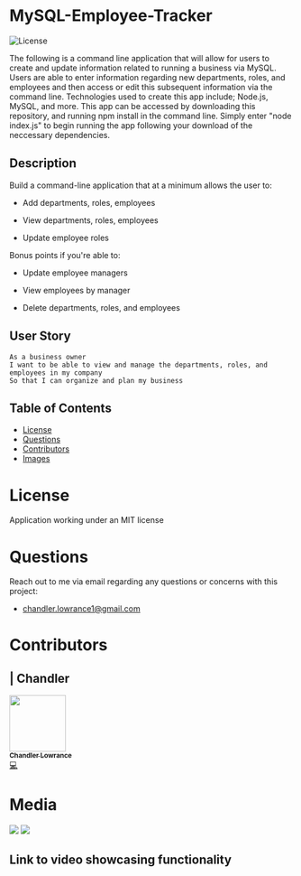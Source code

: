 # MySQL-Employee-Tracker

![License](https://img.shields.io/badge/License-MIT-blueviolet.svg)

The following is a command line application that will allow for users to create and update information related to running a business via MySQL. Users are able to enter information regarding new departments, roles, and employees and then access or edit this subsequent information via the command line. Technologies used to create this app include; Node.js, MySQL, and more. This app can be accessed by downloading this repository, and running npm install in the command line. Simply enter "node index.js" to begin running the app following your download of the neccessary dependencies.

## Description

Build a command-line application that at a minimum allows the user to:

- Add departments, roles, employees

- View departments, roles, employees

- Update employee roles

Bonus points if you're able to:

- Update employee managers

- View employees by manager

- Delete departments, roles, and employees

## User Story

```
As a business owner
I want to be able to view and manage the departments, roles, and employees in my company
So that I can organize and plan my business
```

## Table of Contents


* [License](#license)
* [Questions](#questions)
* [Contributors](#contributors)
* [Images](#images)

# License

Application working under an MIT license

# Questions

Reach out to me via email regarding any questions or concerns with this project:
- chandler.lowrance1@gmail.com


# Contributors

| Chandler
------------ 

[<img src="https://avatars0.githubusercontent.com/u/65209786?s=400&u=cb17a056cc6e4ab1216a4b19a6d190d5a6727651&v=4" width="100px;"/><br /><sub><b>Chandler Lowrance</b></sub>](https://github.com/Chandler8)<br />[💻](https://github.com/Chandler8?tab=repositories "Repositories")

# Media

![](Assets/)
![](Assets/)

Link to video showcasing functionality
- 